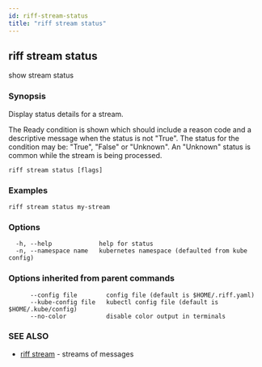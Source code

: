 ```yaml
---
id: riff-stream-status
title: "riff stream status"
---
```

## riff stream status

show stream status

### Synopsis

Display status details for a stream.

The Ready condition is shown which should include a reason code and a
descriptive message when the status is not "True". The status for the condition
may be: "True", "False" or "Unknown". An "Unknown" status is common while the
stream is being processed.

```
riff stream status [flags]
```

### Examples

```
riff stream status my-stream
```

### Options

```
  -h, --help             help for status
  -n, --namespace name   kubernetes namespace (defaulted from kube config)
```

### Options inherited from parent commands

```
      --config file        config file (default is $HOME/.riff.yaml)
      --kube-config file   kubectl config file (default is $HOME/.kube/config)
      --no-color           disable color output in terminals
```

### SEE ALSO

* [riff stream](riff_stream.md)	 - streams of messages

